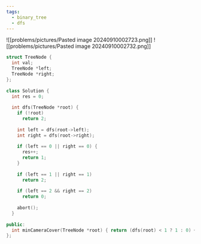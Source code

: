```yaml
---
tags:
  - binary_tree
  - dfs
---
```


![[problems/pictures/Pasted image 20240910002723.png]]
![[problems/pictures/Pasted image 20240910002732.png]]

```c++
struct TreeNode {  
  int val;  
  TreeNode *left;  
  TreeNode *right;  
};  
  
class Solution {  
  int res = 0;  
  
  int dfs(TreeNode *root) {  
    if (!root)  
      return 2;  
  
    int left = dfs(root->left);  
    int right = dfs(root->right);  
  
    if (left == 0 || right == 0) {  
      res++;  
      return 1;  
    }  
  
    if (left == 1 || right == 1)  
      return 2;  
  
    if (left == 2 && right == 2)  
      return 0;  
  
    abort();  
  }  
  
public:  
  int minCameraCover(TreeNode *root) { return (dfs(root) < 1 ? 1 : 0) + res; }  
};
```